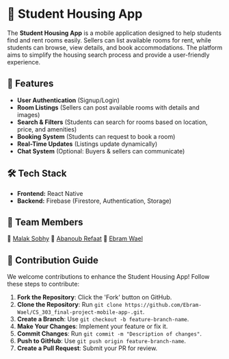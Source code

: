 # 📱 Student Housing App

The **Student Housing App** is a mobile application designed to help students find and rent rooms easily. Sellers can list available rooms for rent, while students can browse, view details, and book accommodations. The platform aims to simplify the housing search process and provide a user-friendly experience.

## 🚀 Features

- **User Authentication** (Signup/Login)
- **Room Listings** (Sellers can post available rooms with details and images)
- **Search & Filters** (Students can search for rooms based on location, price, and amenities)
- **Booking System** (Students can request to book a room)
- **Real-Time Updates** (Listings update dynamically)
- **Chat System** (Optional: Buyers & sellers can communicate)

## 🛠️ Tech Stack

- **Frontend:** React Native
- **Backend:** Firebase (Firestore, Authentication, Storage)

## 👥 Team Members

👤 [Malak Sobhy]()
👤 [Abanoub Refaat](https://github.com/abanoub-refaat)
👤 [Ebram Wael](https://github.com/Ebram-Wael)

## 🤝 Contribution Guide

We welcome contributions to enhance the Student Housing App! Follow these steps to contribute:

1. **Fork the Repository**: Click the 'Fork' button on GitHub.
2. **Clone the Repository**: Run `git clone https://github.com/Ebram-Wael/CS_303_final-project-mobile-app-.git`.
3. **Create a Branch**: Use `git checkout -b feature-branch-name`.
4. **Make Your Changes**: Implement your feature or fix it.
5. **Commit Changes**: Run `git commit -m "Description of changes"`.
6. **Push to GitHub**: Use `git push origin feature-branch-name`.
7. **Create a Pull Request**: Submit your PR for review.
